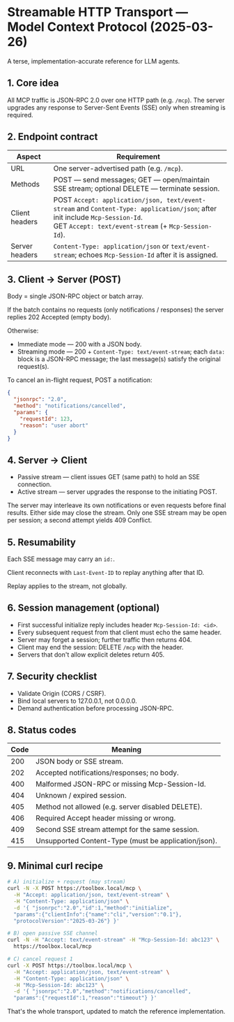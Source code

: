 # Streamable HTTP Transport — Model Context Protocol (2025-03-26)

A terse, implementation-accurate reference for LLM agents.

## 1. Core idea

All MCP traffic is JSON-RPC 2.0 over one HTTP path (e.g. `/mcp`). The server upgrades any response to Server-Sent Events (SSE) only when streaming is required.

## 2. Endpoint contract

| Aspect | Requirement |
|--------|-------------|
| URL | One server-advertised path (e.g. `/mcp`). |
| Methods | POST — send messages; GET — open/maintain SSE stream; optional DELETE — terminate session. |
| Client headers | POST `Accept: application/json, text/event-stream` and `Content-Type: application/json`; after init include `Mcp-Session-Id`.<br>GET `Accept: text/event-stream` (+ `Mcp-Session-Id`). |
| Server headers | `Content-Type: application/json` or `text/event-stream`; echoes `Mcp-Session-Id` after it is assigned. |

## 3. Client → Server (POST)

Body = single JSON-RPC object or batch array.

If the batch contains no requests (only notifications / responses) the server replies 202 Accepted (empty body).

Otherwise:

- Immediate mode — 200 with a JSON body.
- Streaming mode — 200 + `Content-Type: text/event-stream`; each `data:` block is a JSON-RPC message; the last message(s) satisfy the original request(s).

To cancel an in-flight request, POST a notification:

```json
{
  "jsonrpc": "2.0",
  "method": "notifications/cancelled",
  "params": {
    "requestId": 123,
    "reason": "user abort"
  }
}
```

## 4. Server → Client

- Passive stream — client issues GET (same path) to hold an SSE connection.
- Active stream — server upgrades the response to the initiating POST.

The server may interleave its own notifications or even requests before final results. Either side may close the stream. Only one SSE stream may be open per session; a second attempt yields 409 Conflict.

## 5. Resumability

Each SSE message may carry an `id:`.

Client reconnects with `Last-Event-ID` to replay anything after that ID.

Replay applies to the stream, not globally.

## 6. Session management (optional)

- First successful initialize reply includes header `Mcp-Session-Id: <id>`.
- Every subsequent request from that client must echo the same header.
- Server may forget a session; further traffic then returns 404.
- Client may end the session: DELETE `/mcp` with the header.
- Servers that don't allow explicit deletes return 405.

## 7. Security checklist

- Validate Origin (CORS / CSRF).
- Bind local servers to 127.0.0.1, not 0.0.0.0.
- Demand authentication before processing JSON-RPC.

## 8. Status codes

| Code | Meaning |
|------|---------|
| 200 | JSON body or SSE stream. |
| 202 | Accepted notifications/responses; no body. |
| 400 | Malformed JSON-RPC or missing Mcp-Session-Id. |
| 404 | Unknown / expired session. |
| 405 | Method not allowed (e.g. server disabled DELETE). |
| 406 | Required Accept header missing or wrong. |
| 409 | Second SSE stream attempt for the same session. |
| 415 | Unsupported Content-Type (must be application/json). |

## 9. Minimal curl recipe

```bash
# A) initialize + request (may stream)
curl -N -X POST https://toolbox.local/mcp \
  -H "Accept: application/json, text/event-stream" \
  -H "Content-Type: application/json" \
  -d '{ "jsonrpc":"2.0","id":1,"method":"initialize",
  "params":{"clientInfo":{"name":"cli","version":"0.1"},
  "protocolVersion":"2025-03-26"} }'

# B) open passive SSE channel
curl -N -H "Accept: text/event-stream" -H "Mcp-Session-Id: abc123" \
  https://toolbox.local/mcp

# C) cancel request 1
curl -X POST https://toolbox.local/mcp \
  -H "Accept: application/json, text/event-stream" \
  -H "Content-Type: application/json" \
  -H "Mcp-Session-Id: abc123" \
  -d '{ "jsonrpc":"2.0","method":"notifications/cancelled",
  "params":{"requestId":1,"reason":"timeout"} }'
```

That's the whole transport, updated to match the reference implementation.